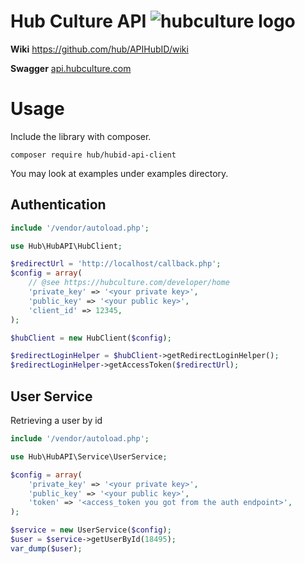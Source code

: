 # Hub Culture API ![hubculture logo](https://hubculture.com/images/logo-hub-clear.png)

**Wiki** https://github.com/hub/APIHubID/wiki

**Swagger** [api.hubculture.com](https://api.hubculture.com/)

# Usage

Include the library with composer.

```
composer require hub/hubid-api-client
```

You may look at examples under examples directory.

## Authentication

```php
include '/vendor/autoload.php';

use Hub\HubAPI\HubClient;

$redirectUrl = 'http://localhost/callback.php';
$config = array(
    // @see https://hubculture.com/developer/home
    'private_key' => '<your private key>',
    'public_key' => '<your public key>',
    'client_id' => 12345,
);

$hubClient = new HubClient($config);

$redirectLoginHelper = $hubClient->getRedirectLoginHelper();
$redirectLoginHelper->getAccessToken($redirectUrl);
```

## User Service
Retrieving a user by id

```php
include '/vendor/autoload.php';

use Hub\HubAPI\Service\UserService;

$config = array(
    'private_key' => '<your private key>',
    'public_key' => '<your public key>',
    'token' => '<access_token you got from the auth endpoint>',
);

$service = new UserService($config);
$user = $service->getUserById(18495);
var_dump($user);
```

